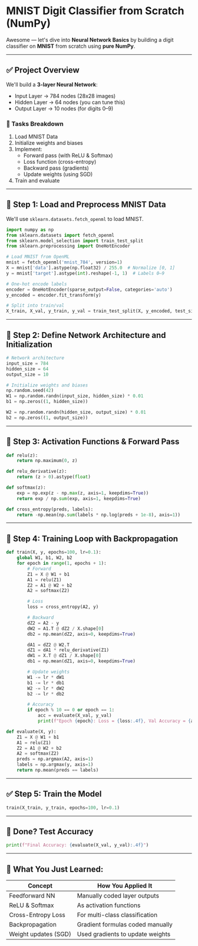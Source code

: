 # MNIST Digit Classifier from Scratch (NumPy)

Awesome — let's dive into **Neural Network Basics** by building a digit classifier on **MNIST** from scratch using **pure NumPy**.

---

## ✅ Project Overview

We'll build a **3-layer Neural Network**:

* Input Layer → 784 nodes (28x28 images)
* Hidden Layer → 64 nodes (you can tune this)
* Output Layer → 10 nodes (for digits 0–9)

### 🔧 Tasks Breakdown

1. Load MNIST Data
2. Initialize weights and biases
3. Implement:
   * Forward pass (with ReLU & Softmax)
   * Loss function (cross-entropy)
   * Backward pass (gradients)
   * Update weights (using SGD)
4. Train and evaluate

---

## 🧱 Step 1: Load and Preprocess MNIST Data

We'll use `sklearn.datasets.fetch_openml` to load MNIST.

```python
import numpy as np
from sklearn.datasets import fetch_openml
from sklearn.model_selection import train_test_split
from sklearn.preprocessing import OneHotEncoder

# Load MNIST from OpenML
mnist = fetch_openml('mnist_784', version=1)
X = mnist['data'].astype(np.float32) / 255.0  # Normalize [0, 1]
y = mnist['target'].astype(int).reshape(-1, 1)  # Labels 0–9

# One-hot encode labels
encoder = OneHotEncoder(sparse_output=False, categories='auto')
y_encoded = encoder.fit_transform(y)

# Split into train/val
X_train, X_val, y_train, y_val = train_test_split(X, y_encoded, test_size=0.2, random_state=42)
```

---

## 🧠 Step 2: Define Network Architecture and Initialization

```python
# Network architecture
input_size = 784
hidden_size = 64
output_size = 10

# Initialize weights and biases
np.random.seed(42)
W1 = np.random.randn(input_size, hidden_size) * 0.01
b1 = np.zeros((1, hidden_size))

W2 = np.random.randn(hidden_size, output_size) * 0.01
b2 = np.zeros((1, output_size))
```

---

## 🔄 Step 3: Activation Functions & Forward Pass

```python
def relu(z):
    return np.maximum(0, z)

def relu_derivative(z):
    return (z > 0).astype(float)

def softmax(z):
    exp = np.exp(z - np.max(z, axis=1, keepdims=True))
    return exp / np.sum(exp, axis=1, keepdims=True)

def cross_entropy(preds, labels):
    return -np.mean(np.sum(labels * np.log(preds + 1e-8), axis=1))
```

---

## 🔁 Step 4: Training Loop with Backpropagation

```python
def train(X, y, epochs=100, lr=0.1):
    global W1, b1, W2, b2
    for epoch in range(1, epochs + 1):
        # Forward
        Z1 = X @ W1 + b1
        A1 = relu(Z1)
        Z2 = A1 @ W2 + b2
        A2 = softmax(Z2)

        # Loss
        loss = cross_entropy(A2, y)

        # Backward
        dZ2 = A2 - y
        dW2 = A1.T @ dZ2 / X.shape[0]
        db2 = np.mean(dZ2, axis=0, keepdims=True)

        dA1 = dZ2 @ W2.T
        dZ1 = dA1 * relu_derivative(Z1)
        dW1 = X.T @ dZ1 / X.shape[0]
        db1 = np.mean(dZ1, axis=0, keepdims=True)

        # Update weights
        W1 -= lr * dW1
        b1 -= lr * db1
        W2 -= lr * dW2
        b2 -= lr * db2

        # Accuracy
        if epoch % 10 == 0 or epoch == 1:
            acc = evaluate(X_val, y_val)
            print(f"Epoch {epoch}: Loss = {loss:.4f}, Val Accuracy = {acc:.4f}")

def evaluate(X, y):
    Z1 = X @ W1 + b1
    A1 = relu(Z1)
    Z2 = A1 @ W2 + b2
    A2 = softmax(Z2)
    preds = np.argmax(A2, axis=1)
    labels = np.argmax(y, axis=1)
    return np.mean(preds == labels)
```

---

## ✅ Step 5: Train the Model

```python
train(X_train, y_train, epochs=100, lr=0.1)
```

---

## 🧪 Done? Test Accuracy

```python
print(f"Final Accuracy: {evaluate(X_val, y_val):.4f}")
```

---

## 🧠 What You Just Learned:

| Concept              | How You Applied It               |
| -------------------- | -------------------------------- |
| Feedforward NN       | Manually coded layer outputs     |
| ReLU & Softmax       | As activation functions          |
| Cross-Entropy Loss   | For multi-class classification   |
| Backpropagation      | Gradient formulas coded manually |
| Weight updates (SGD) | Used gradients to update weights |
